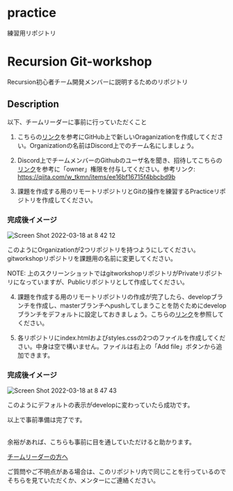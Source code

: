 
# practice
練習用リポジトリ

# Recursion Git-workshop
 Recursion初心者チーム開発メンバーに説明するためのリポジトリ

 ## Description

 以下、チームリーダーに事前に行っていただくこと

 1. こちらの[リンク](https://docs.github.com/ja/organizations/collaborating-with-groups-in-organizations/creating-a-new-organization-from-scratch)を参考にGitHub上で新しいOraganizationを作成してください。Organizationの名前はDiscord上でのチーム名にしましょう。

 2. Discord上でチームメンバーのGithubのユーザ名を聞き、招待してこちらの[リンク](https://zenn.dev/acha_n/scraps/345f9fd5028faa)を参考に「owner」権限を付与してください。参考リンク: https://qiita.com/w_tkmn/items/ee16bf16715f4bbcbd9b

 3. 課題を作成する用のリモートリポジトリとGitの操作を練習するPracticeリポジトリを作成してください。

 ### 完成後イメージ
 ![Screen Shot 2022-03-18 at 8 42 12](https://user-images.githubusercontent.com/66197642/159035170-a125c64c-ed34-480a-9467-fc4150a3ff1c.png)

 このようにOrganizationが2つリポジトリを持つようにしてください。
 gitworkshopリポジトリを課題用の名前に変更してください。<br>
 
 NOTE: 上のスクリーンショットではgitworkshopリポジトリがPrivateリポジトリになっていますが、Publicリポジトリとして作成してください。<br>

 4. 課題を作成する用のリモートリポジトリの作成が完了したら、developブランチを作成し、masterブランチへpushしてしまうことを防ぐためにdevelopブランチをデフォルトに設定しておきましょう。こちらの[リンク](https://docs.github.com/ja/repositories/configuring-branches-and-merges-in-your-repository/managing-branches-in-your-repository/changing-the-default-branch)を参照してください。

 5. 各リポジトリにindex.htmlおよびstyles.cssの2つのファイルを作成してください。中身は空で構いません。ファイルは右上の「Add file」ボタンから追加できます。

 ### 完成後イメージ

 ![Screen Shot 2022-03-18 at 8 47 43](https://user-images.githubusercontent.com/66197642/159036205-b293a02c-6f7f-48ae-a3d1-b2e8b92e5a51.png)

 このようにデフォルトの表示がdevelopに変わっていたら成功です。<br>

 以上で事前準備は完了です。<br><br>
 
 余裕があれば、こちらも事前に目を通していただけると助かります。
 
 [チームリーダーの方へ](https://github.com/recursion-teamdev/git-workshop/blob/main/teamleader.md)

 ご質問やご不明点がある場合は、このリポジトリ内で同じことを行っているのでそちらを見ていただくか、メンターにご連絡ください。<br>

